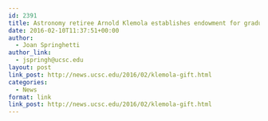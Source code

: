 ```yaml
---
id: 2391
title: Astronomy retiree Arnold Klemola establishes endowment for graduate students
date: 2016-02-10T11:37:51+00:00
author:
  - Joan Springhetti
author_link:
  - jspringh@ucsc.edu
layout: post
link_post: http://news.ucsc.edu/2016/02/klemola-gift.html
categories:
  - News
format: link
link_post: http://news.ucsc.edu/2016/02/klemola-gift.html
---
```

